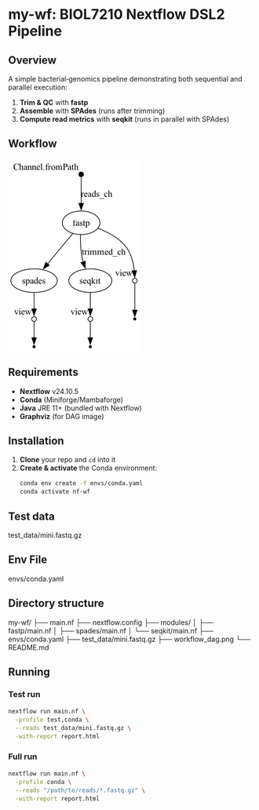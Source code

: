 # my-wf: BIOL7210 Nextflow DSL2 Pipeline

## Overview
A simple bacterial‑genomics pipeline demonstrating both sequential and parallel execution:
1. **Trim & QC** with **fastp**  
2. **Assemble** with **SPAdes** (runs after trimming)  
3. **Compute read metrics** with **seqkit** (runs in parallel with SPAdes)

## Workflow 
![Workflow DAG](workflow_dag.png)

## Requirements
- **Nextflow** v24.10.5  
- **Conda** (Miniforge/Mambaforge)  
- **Java** JRE 11+ (bundled with Nextflow)  
- **Graphviz** (for DAG image)  

## Installation

1. **Clone** your repo and `cd` into it  
2. **Create & activate** the Conda environment:
   ```bash
   conda env create -f envs/conda.yaml
   conda activate nf-wf
   ```
## Test data
test_data/mini.fastq.gz

## Env File
envs/conda.yaml

## Directory structure

my-wf/
├── main.nf
├── nextflow.config
├── modules/
│   ├── fastp/main.nf
│   ├── spades/main.nf
│   └── seqkit/main.nf
├── envs/conda.yaml
├── test_data/mini.fastq.gz
├── workflow_dag.png
└── README.md


## Running
### Test run
```bash
nextflow run main.nf \
  -profile test,conda \
  --reads test_data/mini.fastq.gz \
  -with-report report.html
```
### Full run 
```bash
nextflow run main.nf \
  -profile conda \
  --reads "/path/to/reads/*.fastq.gz" \
  -with-report report.html
```
